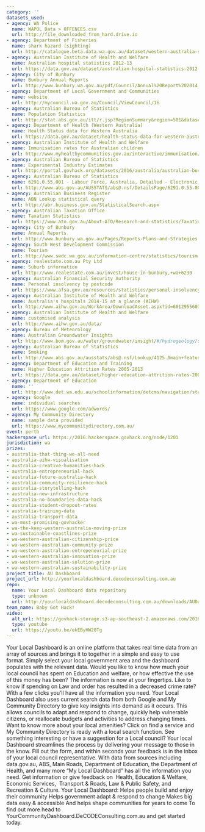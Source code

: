 ```yaml
---
category: ''
datasets_used:
- agency: WA Police
  name: WAPOL Data > OFFENCES.csv
  url: http://file_downloaded_from_hard.drive.io
- agency: Department of Fisheries
  name: shark hazard (sighting)
  url: http://catalogue.beta.data.wa.gov.au/dataset/western-australia-s-govhack-shark-hazard-api
- agency: Australian Institute of Health and Welfare
  name: Australian hospital statistics 2012-13
  url: https://data.gov.au/dataset/australian-hospital-statistics-2012-13
- agency: City of Bunbury
  name: Bunbury Annual Reports
  url: http://www.bunbury.wa.gov.au/pdf/Council/Annual%20Report%202014_15_final%20for%20website.pdf
- agency: Department of Local Government and Communities
  name: website
  url: http://mycouncil.wa.gov.au/Council/ViewCouncil/16
- agency: Australian Bureau of Statistics
  name: Population Statistics
  url: http://stat.abs.gov.au/itt/r.jsp?RegionSummary&region=501&dataset=ABS_REGIONAL_ASGS&geoconcept=REGION&datasetASGS=ABS_REGIONAL_ASGS&datasetLGA=ABS_REGIONAL_LGA&regionLGA=REGION&regionASGS=REGION
- agency: Department of Health (Western Australia)
  name: Health Status data for Western Australia
  url: https://data.gov.au/dataset/health-status-data-for-western-australia
- agency: Australian Institute of Health and Welfare
  name: Immunisation rates for Australian children
  url: http://www.myhealthycommunities.gov.au/interactive/immunisation/chart?chartType=latest-results&geographyCode=50102&ageGroup=one-year
- agency: Australian Bureau of Statistics
  name: Experimental Industry Estimates
  url: http://portal.govhack.org/datasets/2016/australia/australian-bureau-of-statistics/experimental-industry-estimates.html
- agency: Australian Bureau of Statistics
  name: 6291.0.55.001 - Labour Force, Australia, Detailed - Electronic Delivery, Feb 2015
  url: http://www.abs.gov.au/AUSSTATS/abs@.nsf/DetailsPage/6291.0.55.001Feb%202015?OpenDocument
- agency: Australian Business Register
  name: ABN Lookup statistical query
  url: http://abr.business.gov.au/StatisticalSearch.aspx
- agency: Australian Taxation Office
  name: Taxation Statistics
  url: https://www.ato.gov.au/About-ATO/Research-and-statistics/Taxation-statistics/
- agency: City of Bunbury
  name: Annual Reports
  url: http://www.bunbury.wa.gov.au/Pages/Reports-Plans-and-Strategies.aspx
- agency: South West Development Commission
  name: Tourism
  url: http://www.swdc.wa.gov.au/information-centre/statistics/tourism.aspx
- agency: realestate.com.au Pty Ltd
  name: Suburb information
  url: http://www.realestate.com.au/invest/house-in-bunbury,+wa+6230
- agency: Australian Financial Security Authority
  name: Personal insolvency by postcode
  url: https://www.afsa.gov.au/resources/statistics/personal-insolvency-activity-by-postcode-1/western-australia
- agency: Australian Institute of Health and Welfare
  name: Australia's hospitals 2014-15 at a glance (AIHW)
  url: http://www.aihw.gov.au/WorkArea/DownloadAsset.aspx?id=60129556032
- agency: Australian Institute of Health and Welfare
  name: customised analysis
  url: http://www.aihw.gov.au/data/
- agency: Bureau of Meteorology
  name: Australian Groundwater Insights
  url: http://www.bom.gov.au/water/groundwater/insight/#/hydrogeology/salinity
- agency: Australian Bureau of Statistics
  name: Smoking
  url: http://www.abs.gov.au/ausstats/abs@.nsf/Lookup/4125.0main+features3320Jan%202013
- agency: Department of Education and Training
  name: Higher Education Attrition Rates 2005-2013
  url: https://data.gov.au/dataset/higher-education-attrition-rates-2005-2013
- agency: Department of Education
  name: ''
  url: http://www.det.wa.edu.au/schoolinformation/detcms/navigation/statistical-reports/
- agency: Google
  name: individual searches
  url: https://www.google.com/adwords/
- agency: My Community Directory
  name: sample data provided
  url: https://www.mycommunitydirectory.com.au/
event: perth
hackerspace_url: https://2016.hackerspace.govhack.org/node/1201
jurisdiction: wa
prizes:
- australia-that-thing-we-all-need
- australia-aihw-visualisation
- australia-creative-humanities-hack
- australia-entrepreneurial-hack
- australia-future-australia-hack
- australia-community-resilience-hack
- australia-storytelling-hack
- australia-new-infrastructure
- australia-no-boundaries-data-hack
- australia-student-dropout-rates
- australia-training-data
- australia-transport-data
- wa-most-promising-govhacker
- wa-the-keep-western-australia-moving-prize
- wa-sustainable-coastlines-prize
- wa-western-australian-citizenship-price
- wa-western-australian-community-prize
- wa-western-australian-entrepeneurial-prize
- wa-western-australian-innovation-prize
- wa-western-australian-solution-prize
- wa-western-australian-sustainability-prize
project_title: AU Dashboard
project_url: http://yourlocaldashboard.decodeconsulting.com.au
repo:
  name: Your Local Dashboard data repository
  type: unknown
  url: http://yourlocaldashboard.decodeconsulting.com.au/downloads/AUDashboard-Data.zip
team_name: Baby Got Hack!
video:
  alt_url: https://govhack-storage.s3-ap-southeast-2.amazonaws.com/2016/Baby%20Got%20Hack%20-%20AU%20Dahsboard.mov
  type: youtube
  url: https://youtu.be/ekEByHW20Tg
---
```


Your Local Dashboard is an online platform that takes real time data from an array of sources and brings it to together in a simple and easy to use format.
Simply select your local government area and the dashboard populates with the relevant data.
Would you like to know how much your local council has spent on Education and welfare, or how effective the use of this money has been? The information is now at your fingertips.
Like to know if spending on Law and order has resulted in a decreased crime rate? With a few clicks you’ll have all the information you need.
Your Local Dashboard also uses current search data from both Google and My Community Directory to give key insights into demand as it occurs. This allows councils to adapt and respond to change, quickly help vulnerable citizens, or reallocate budgets and activities to address changing times.
Want to know more about your local amenities? Click on find a service and My Community Directory is ready with a local search function.
See something interesting or have a suggestion for a Local council?
Your local Dashboard streamlines the process by delivering your message to those in the know. Fill out the form, and within seconds your feedback is in the inbox of your local council representative.
With data from sources including data.gov.au, ABS, Main Roads, Department of Education, the Department of Health, and many more “My Local Dashboard” has all the information you need.
Get information or give feedback on  Health, Education & Welfare, Economic Services,  Transport & Roads, Law & Public Safety, and Recreation & Culture.
Your Local Dashboard:
Helps people build and enjoy their community
Helps government adapt & respond to change
Makes big data easy & accessible
And helps shape communities for years to come
To find out more head to YourCommunityDashboard.DeCODEConsulting.com.au and get started today.